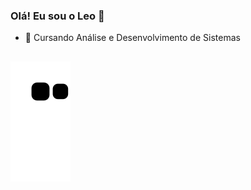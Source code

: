 ### Olá! Eu sou o Leo 👋

- 🌱 Cursando Análise e Desenvolvimento de Sistemas

  ##
  
![Snake animation](https://github.com/leo-0101/leo-0101/blob/output/github-contribution-grid-snake.svg)
